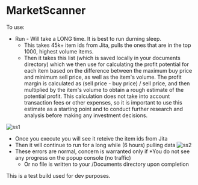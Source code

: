 # MarketScanner


To use:
* Run - Will take a LONG time. It is best to run durning sleep.
  - This takes 45k+ item ids from Jita, pulls the ones that are in the top 1000, highest volume items. 
  - Then it takes this list (which is saved locally in your documents directory) which we then use for calculating the profit potential for each item based on the difference between the maximum buy price and minimum sell price, as well as the item's volume. The profit margin is calculated as (sell price - buy price) / sell price, and then multiplied by the item's volume to obtain a rough estimate of the potential profit. This calculation does not take into account transaction fees or other expenses, so it is important to use this estimate as a starting point and to conduct further research and analysis before making any investment decisions.

![ss1](https://user-images.githubusercontent.com/30472756/222958625-972f57dd-7258-4324-b1e5-a32d849d600f.PNG)
  - Once you execute you will see it reteive the item ids from Jita
  - Then it will continue to run for a long while (6 hours) pulling data
 ![ss2](https://user-images.githubusercontent.com/30472756/222958670-b55123e3-c2e8-402c-a9ee-1bfaf539acb0.PNG)
  - These errors are normal, concern is warranted only if 
      *You do not see any progress on the popup console (no traffic) 
      * Or no file is written to your /Documents directory upon completion 


This is a test build used for dev purposes.
